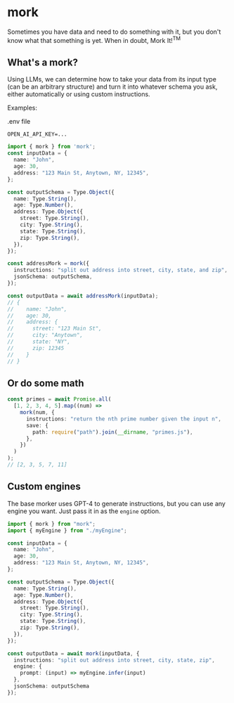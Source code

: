 # mork

Sometimes you have data and need to do something with it, but you don't know what that something is yet. When in doubt, Mork It!<sup>TM</sup>

## What's a mork?

Using LLMs, we can determine how to take your data from its input type (can be an arbitrary structure) and turn it into whatever schema you ask, either automatically or using custom instructions.

Examples:

.env file

```.env
OPEN_AI_API_KEY=...
```

```typescript
import { mork } from 'mork';
const inputData = {
  name: "John",
  age: 30,
  address: "123 Main St, Anytown, NY, 12345",
};

const outputSchema = Type.Object({
  name: Type.String(),
  age: Type.Number(),
  address: Type.Object({
    street: Type.String(),
    city: Type.String(),
    state: Type.String(),
    zip: Type.String(),
  }),
});

const addressMork = mork({
  instructions: "split out address into street, city, state, and zip",
  jsonSchema: outputSchema,
});

const outputData = await addressMork(inputData);
// {
//    name: "John",
//    age: 30,
//    address: {
//      street: "123 Main St",
//      city: "Anytown",
//      state: "NY",
//      zip: 12345
//    }
// }

```

## Or do some math

```typescript
const primes = await Promise.all(
  [1, 2, 3, 4, 5].map((num) =>
    mork(num, {
      instructions: "return the nth prime number given the input n",
      save: {
        path: require("path").join(__dirname, "primes.js"),
      },
    })
  )
);
// [2, 3, 5, 7, 11]
```

## Custom engines

The base morker uses GPT-4 to generate instructions, but you can use any engine you want. Just pass it in as the `engine` option.

```typescript
import { mork } from "mork";
import { myEngine } from "./myEngine";

const inputData = {
  name: "John",
  age: 30,
  address: "123 Main St, Anytown, NY, 12345",
};

const outputSchema = Type.Object({
  name: Type.String(),
  age: Type.Number(),
  address: Type.Object({
    street: Type.String(),
    city: Type.String(),
    state: Type.String(),
    zip: Type.String(),
  }),
});

const outputData = await mork(inputData, {
  instructions: "split out address into street, city, state, zip",
  engine: {
    prompt: (input) => myEngine.infer(input)
  },
  jsonSchema: outputSchema
});
```
